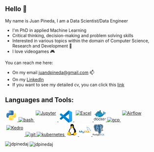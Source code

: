 ## Hello 👋

My name is Juan Pineda, I am a Data Scientist/Data Engineer
* I'm PhD in applied Machine Learning
* Critical thinking, decision-making and problem solving skills
* Interested in various topics within the domain of Computer Science, Research and Development 🧠
* I love videogames 🎮

You can reach me here:
* On my email juandpineda@gmail.com 📫 
* On my [LinkedIn](https://www.linkedin.com/in/jdpinedaj/) 
* If you want to see my detailed cv, you can click this [link](https://www.bit.ly/CV_Pineda) 

## Languages and Tools:

 <p align="left"> 
   <a href="https://www.python.org" target="_blank" rel="noreferrer"> <img src="https://raw.githubusercontent.com/devicons/devicon/master/icons/python/python-original.svg" alt="python" width="40" height="40"/> </a> 
  <a href="https://www.gnu.org/software/bash/" target="_blank" rel="noreferrer"> <img src="https://www.vectorlogo.zone/logos/gnu_bash/gnu_bash-icon.svg" alt="bash" width="40" height="40"/> </a> 
  <a href="https://jupyter.org/" target="_blank" rel="noreferrer"> <img src="https://github.com/melanieshi0120/melanieshi0120/raw/master/images/Jupyter_logo.png" alt="Jupyter" height="40" style="vertical-align:top; margin:4px"/> </a> 
 <a href="https://code.visualstudio.com/" target="_blank" rel="noreferrer"> <img src="https://raw.githubusercontent.com/github/explore/80688e429a7d4ef2fca1e82350fe8e3517d3494d/topics/visual-studio-code/visual-studio-code.png" alt="VSCode" height="40" style="vertical-align:top; margin:4px"/> </a> 
 <a href="https://www.microsoft.com/en-us/microsoft-365/excel" target="_blank" rel="noreferrer"> <img src="https://github.com/melanieshi0120/melanieshi0120/raw/master/images/excel.png" alt="Excel" height="40" style="vertical-align:top; margin:4px"/> </a>   
  <a href="https://www.docker.com/" target="_blank" rel="noreferrer"> <img src="https://raw.githubusercontent.com/devicons/devicon/master/icons/docker/docker-original-wordmark.svg" alt="docker" width="40" height="40"/> </a> 
  <a href="https://cloud.google.com" target="_blank" rel="noreferrer"> <img src="https://www.vectorlogo.zone/logos/google_cloud/google_cloud-icon.svg" alt="gcp" width="40" height="40"/> </a> 
 <a href="https://airflow.apache.org/" target="_blank" rel="noreferrer"> <img src="https://github.com/jghoman/awesome-apache-airflow/blob/master/airflow-logo.png" alt="Airflow" height="40" style="vertical-align:top; margin:4px"/> </a> 
  <a href="https://kedro.readthedocs.io/" target="_blank" rel="noreferrer"> <img src="https://kedro.readthedocs.io/en/stable/_images/kedro_icon_no-type_blackbg.svg" alt="Kedro" height="40" style="vertical-align:top; margin:4px"/> </a> 
  <a href="https://git-scm.com/" target="_blank" rel="noreferrer"> <img src="https://www.vectorlogo.zone/logos/git-scm/git-scm-icon.svg" alt="git" width="40" height="40"/> </a> 
  <a href="https://kubernetes.io" target="_blank" rel="noreferrer"> <img src="https://www.vectorlogo.zone/logos/kubernetes/kubernetes-icon.svg" alt="kubernetes" width="40" height="40"/> </a> 
  <a href="https://www.linux.org/" target="_blank" rel="noreferrer"> <img src="https://raw.githubusercontent.com/devicons/devicon/master/icons/linux/linux-original.svg" alt="linux" width="40" height="40"/> </a> 
  <a href="https://www.mysql.com/" target="_blank" rel="noreferrer"> <img src="https://raw.githubusercontent.com/devicons/devicon/master/icons/mysql/mysql-original-wordmark.svg" alt="mysql" width="40" height="40"/> </a> 
  <a href="https://www.postgresql.org" target="_blank" rel="noreferrer"> <img src="https://raw.githubusercontent.com/devicons/devicon/master/icons/postgresql/postgresql-original-wordmark.svg" alt="postgresql" width="40" height="40"/> </a> 
</p>

<!---
 [![Top Langs](https://github-readme-stats.vercel.app/api/top-langs/?username=jdpinedaj&layout=compact)](https://github.com/anuraghazra/github-readme-stats)
-->


<p><img align="left" src="https://github-readme-stats.vercel.app/api/top-langs?username=jdpinedaj&show_icons=true&locale=en&layout=compact" alt="jdpinedaj" /></p>

<p>&nbsp;<img align="center" src="https://github-readme-stats.vercel.app/api?username=jdpinedaj&show_icons=true&locale=en" alt="jdpinedaj" /></p>


